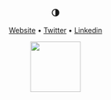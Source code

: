 <h3 align="center">🌗</h3>

<p align="center">
  <a href="https://gokay.dev">Website</a> •
  <a href="https://twitter.com/gokaybr">Twitter</a> •
  <a href="https://www.linkedin.com/in/borulday/">Linkedin</a>
</p>

<p align="center">
  <img width="100" src="https://media.giphy.com/media/Hm9GrdOICMoKs/giphy.gif"/>
</p>
